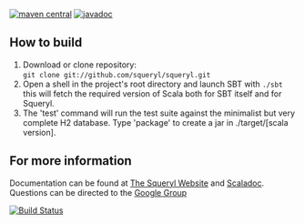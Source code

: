 [![maven central](https://maven-badges.herokuapp.com/maven-central/org.squeryl/squeryl_2.12/badge.svg)](https://maven-badges.herokuapp.com/maven-central/org.squeryl/squeryl_2.12)
[![javadoc](http://javadoc-badge.appspot.com/org.squeryl/squeryl_2.12.svg?label=scaladoc)](http://javadoc-badge.appspot.com/org.squeryl/squeryl_2.12/org/squeryl/index.html)

## How to build
1. Download or clone repository:  
     `git clone git://github.com/squeryl/squeryl.git`
2. Open a shell in the project's root directory and launch SBT with `./sbt`
   this will fetch the required version of Scala both for
   SBT itself and for Squeryl.
3. The 'test' command will run the test suite against the
   minimalist but very complete H2 database.
   Type 'package' to create a jar in ./target/[scala version].

## For more information
Documentation can be found at [The Squeryl Website][1] and [Scaladoc][3]. Questions can be directed to the [Google Group][2]

[![Build Status](https://travis-ci.org/squeryl/squeryl.svg?branch=master)](https://travis-ci.org/squeryl/squeryl)

[1]: https://squeryl.github.io
[2]: https://groups.google.com/forum/#!forum/squeryl
[3]: http://javadoc-badge.appspot.com/org.squeryl/squeryl_2.12/org/squeryl/index.html
